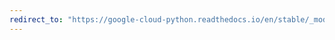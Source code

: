 ```yaml
---
redirect_to: "https://google-cloud-python.readthedocs.io/en/stable/_modules/google/cloud/videointelligence_v1/types.html"
---
```

